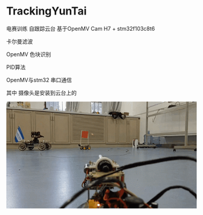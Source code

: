 # TrackingYunTai


 电赛训练 自跟踪云台 基于OpenMV Cam H7 + stm32f103c8t6

卡尔曼滤波

OpenMV 色块识别

PID算法

OpenMV与stm32 串口通信

其中 摄像头是安装到云台上的

![ls](image/t1.gif)
